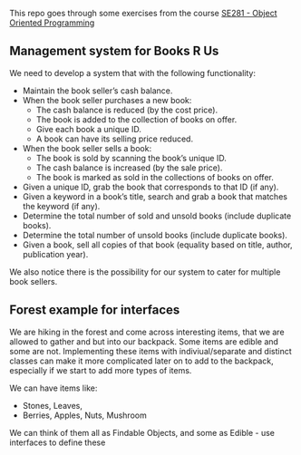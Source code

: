 This repo goes through some exercises from the course [SE281 - Object Oriented Programming](https://softeng281.digitaledu.ac.nz/)

## Management system for Books R Us
We need to develop a system that with the following functionality:

- Maintain the book seller’s cash balance.
- When the book seller purchases a new book:
  - The cash balance is reduced (by the cost price).
  - The book is added to the collection of books on offer.
  - Give each book a unique ID.
  - A book can have its selling price reduced.
- When the book seller sells a book:
  - The book is sold by scanning the book’s unique ID.
  - The cash balance is increased (by the sale price).
  - The book is marked as sold in the collections of books on offer.
- Given a unique ID, grab the book that corresponds to that ID (if any).
- Given a keyword in a book’s title, search and grab a book that matches the keyword (if any).
- Determine the total number of sold and unsold books (include duplicate books).
- Determine the total number of unsold books (include duplicate books).
- Given a book, sell all copies of that book (equality based on title, author, publication year).

We also notice there is the possibility for our system to cater for multiple book sellers.


## Forest example for interfaces
We are hiking in the forest and come across interesting items, that we are allowed to gather and but into our backpack. Some items are edible and some are not.
Implementing these items with indiviual/separate and distinct classes can make it more complicated later on to add to the backpack, especially if we start to add more types of items.

We can have items like:
- Stones, Leaves, 
- Berries, Apples, Nuts, Mushroom

We can think of them all as Findable Objects, and some as Edible - use interfaces to define these